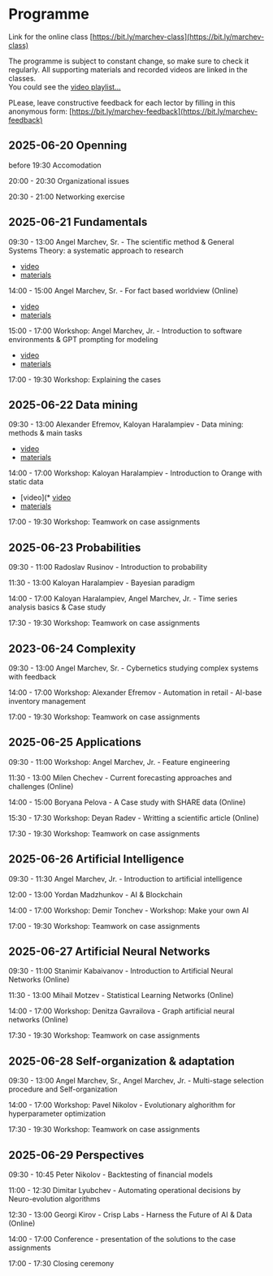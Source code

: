 # Programme  

Link for the online class [https://bit.ly/marchev-class](https://bit.ly/marchev-class)

The programme is subject to constant change, so make sure to check it regularly. All supporting materials and recorded videos are linked in the classes.  
You could see the [video playlist...](https://www.youtube.com/playlist?list=PLX9ryRl9v7BC72Zt6m_PoPJWU2zEHnvYN)  

PLease, leave constructive feedback for each lector by filling in this anonymous form: [https://bit.ly/marchev-feedback](https://bit.ly/marchev-feedback)

## **2025-06-20 Openning**  
  before 19:30 Accomodation   
  
<a/>  

  20:00 - 20:30 Organizational issues  
  
<a/>  

  20:30 - 21:00 Networking exercise  


## **2025-06-21 Fundamentals**  
  09:30 - 13:00 Angel Marchev, Sr. - The scientific method & General Systems Theory: a systematic approach to research  

* [video](https://youtube.com/playlist?list=PLX9ryRl9v7BC72Zt6m_PoPJWU2zEHnvYN)   
* [materials](marchev-sr/readme.md)   

<a/>  

  14:00 - 15:00 Angel Marchev, Sr. - For fact based worldview (Online)   

* [video](https://youtube.com/playlist?list=PLX9ryRl9v7BC72Zt6m_PoPJWU2zEHnvYN)   
* [materials](marchev-sr/readme.md)   

<a/>  

  15:00 - 17:00 Workshop: Angel Marchev, Jr. - Introduction to software environments & GPT prompting for modeling  

* [video](https://youtube.com/playlist?list=PLX9ryRl9v7BC72Zt6m_PoPJWU2zEHnvYN)   
* [materials](marchev-jr/readme.md)    

<a/>  

17:00 - 19:30 Workshop: Explaining the cases    
  

## **2025-06-22 Data mining**  
  09:30 - 13:00 Alexander Efremov, Kaloyan Haralampiev - Data mining: methods & main tasks  

* [video](https://youtube.com/playlist?list=PLX9ryRl9v7BC72Zt6m_PoPJWU2zEHnvYN)   
* [materials](efremov/readme.md)   

<a/>  

  14:00 - 17:00 Workshop: Kaloyan Haralampiev - Introduction to Orange with static data  

* [video](* [video](https://youtube.com/playlist?list=PLX9ryRl9v7BC72Zt6m_PoPJWU2zEHnvYN)   
* [materials](haralampiev/readme.md)   

<a/>  

  17:00 - 19:30 Workshop: Teamwork on case assignments  
  

## **2025-06-23 Probabilities**  
  09:30 - 11:00 Radoslav Rusinov - Introduction to probability  

<!-- * [video](https://youtube.com/playlist?list=PLX9ryRl9v7BC72Zt6m_PoPJWU2zEHnvYN)   
  * [materials](spasova/readme.md) -->   

<a/>

  11:30 - 13:00 Kaloyan Haralampiev - Bayesian paradigm  

<!-- * [video](https://youtube.com/playlist?list=PLX9ryRl9v7BC72Zt6m_PoPJWU2zEHnvYN)   
  * [materials](rusinov/readme.md) -->   

<a/>  

   14:00 - 17:00 Kaloyan Haralampiev, Angel Marchev, Jr. - Time series analysis basics & Case study   

<!-- * [video](https://youtube.com/playlist?list=PLX9ryRl9v7BC72Zt6m_PoPJWU2zEHnvYN)   
   * [materials](marchev-jr/readme.md) -->   

<a/>  

  17:30 - 19:30 Workshop: Teamwork on case assignments  
  

## **2023-06-24 Complexity**  
  09:30 - 13:00 Angel Marchev, Sr. - Cybernetics studying complex systems with feedback  

<!-- * [video](https://youtube.com/playlist?list=PLX9ryRl9v7BC72Zt6m_PoPJWU2zEHnvYN)   
  * [materials](marchev-sr/readme.md) -->   

<a/>  

  14:00 - 17:00 Workshop: Alexander Efremov - Automation in retail - AI-base inventory management      

<!-- * [video](https://youtube.com/playlist?list=PLX9ryRl9v7BC72Zt6m_PoPJWU2zEHnvYN)   
  * [materials](radev/readme.md) -->   

<a/>  

  17:00 - 19:30 Workshop: Teamwork on case assignments  


## **2025-06-25 Applications**  

  09:30 - 11:00 Workshop: Angel Marchev, Jr. - Feature engineering  

<!-- * [video](https://youtube.com/playlist?list=PLX9ryRl9v7BC72Zt6m_PoPJWU2zEHnvYN)   
  * [materials](marchev-jr/readme.md) -->   

<a/>  

  11:30 - 13:00 Milen Chechev - Current forecasting approaches and challenges (Online)  

<!--  * [video](https://youtube.com/playlist?list=PLX9ryRl9v7BC72Zt6m_PoPJWU2zEHnvYN)   
  * [materials](chechev/readme.md) -->   

<a/>  

  14:00 - 15:00 Boryana Pelova - A Case study with SHARE data (Online)      

<!-- * [video](https://youtube.com/playlist?list=PLX9ryRl9v7BC72Zt6m_PoPJWU2zEHnvYN)   
  * [materials](radev/readme.md) -->   

<a/>  

  15:30 - 17:30 Workshop: Deyan Radev - Writting a scientific article (Online)      

<!-- * [video](https://youtube.com/playlist?list=PLX9ryRl9v7BC72Zt6m_PoPJWU2zEHnvYN)   
  * [materials](radev/readme.md) -->   

<a/>  

  17:30 - 19:30 Workshop: Teamwork on case assignments  


## **2025-06-26 Artificial Intelligence**  
  09:30 - 11:30 Angel Marchev, Jr. - Introduction to artificial intelligence    

<!-- * [video](https://youtube.com/playlist?list=PLX9ryRl9v7BC72Zt6m_PoPJWU2zEHnvYN)   
  * [materials](marchev-jr/readme.md) -->   

<a/>  

  12:00 - 13:00 Yordan Madzhunkov - AI & Blockchain  

<!-- 
  * [video](https://youtube.com/playlist?list=PLX9ryRl9v7BC72Zt6m_PoPJWU2zEHnvYN)   
  * [materials](tolosi/readme.md) -->   

<a/>  

  14:00 - 17:00 Workshop: Demir Tonchev - Workshop: Make your own AI      

<!-- * [video](https://youtube.com/playlist?list=PLX9ryRl9v7BC72Zt6m_PoPJWU2zEHnvYN)   
  * [materials](tonchev/readme.md) -->   

<a/>  

  17:00 - 19:30 Workshop: Teamwork on case assignments  



## **2025-06-27 Artificial Neural Networks**  
  09:30 - 11:00 Stanimir Kabaivanov - Introduction to Artificial Neural Networks (Online)  

<!-- * [video](https://youtube.com/playlist?list=PLX9ryRl9v7BC72Zt6m_PoPJWU2zEHnvYN)   
  * [materials](kabaivanov/readme.md) -->   

<a/>  

  11:30 - 13:00 Mihail Motzev - Statistical Learning Networks (Online)  

<!-- * [video](https://youtube.com/playlist?list=PLX9ryRl9v7BC72Zt6m_PoPJWU2zEHnvYN)   
  * [materials](motzev/readme.md) -->   

<a/>  

  14:00 - 17:00 Workshop: Denitza Gavrailova - Graph artificial neural networks (Online)  

<!-- * [video](https://youtube.com/playlist?list=PLX9ryRl9v7BC72Zt6m_PoPJWU2zEHnvYN)   
  * [materials](marinov/readme.md) -->   

<a/>  

  17:30 - 19:30 Workshop: Teamwork on case assignments  

  
  
## **2025-06-28 Self-organization & adaptation**  
  09:30 - 13:00 Angel Marchev, Sr., Angel Marchev, Jr. - Multi-stage selection procedure and Self-organization   

<!-- * [video](https://youtube.com/playlist?list=PLX9ryRl9v7BC72Zt6m_PoPJWU2zEHnvYN)   
  * [materials](marchev-sr/readme.md) -->   

<a/>  

  14:00 - 17:00 Workshop: Pavel Nikolov - Evolutionary alghorithm for hyperparameter optimization  

<!-- * [video](https://youtube.com/playlist?list=PLX9ryRl9v7BC72Zt6m_PoPJWU2zEHnvYN)   
  * [materials](nikolov-pa/readme.md) -->   

<a/>  

  17:30 - 19:30 Workshop: Teamwork on case assignments    

  
## **2025-06-29 Perspectives**  
  09:30 - 10:45 Peter Nikolov - Backtesting of financial models   

<!--   
  * [video](https://youtube.com/playlist?list=PLX9ryRl9v7BC72Zt6m_PoPJWU2zEHnvYN)   
  * [materials](vichev/readme.md) -->   

<a/>  

   11:00 - 12:30 Dimitar Lyubchev - Automating operational decisions by Neuro-evolution algorithms   

<!-- * [video](https://youtube.com/playlist?list=PLX9ryRl9v7BC72Zt6m_PoPJWU2zEHnvYN)   
  * [materials](lyubchev/readme.md) -->  

<a/>  

  12:30 - 13:00 Georgi Kirov - Crisp Labs - Harness the Future of AI & Data (Online)   
  
<!-- * [video](https://youtube.com/playlist?list=PLX9ryRl9v7BC72Zt6m_PoPJWU2zEHnvYN)   
  * [materials](dimitrov/readme.md) -->   
  
  <a/>    
  
  14:00 - 17:00 Conference - presentation of the solutions to the case assignments   

<!-- * [video](https://youtube.com/playlist?list=PLX9ryRl9v7BC72Zt6m_PoPJWU2zEHnvYN)   
  * [solution 1](cases/solution1/readme.md)  
  * [solution 2](cases/solution2/readme.md)  
  * [solution 3](cases/solution3/readme.md)  
  * [solution 4](cases/solution4/readme.md)  
  * [solution 4](cases/solution4/readme.md)-->    

<a/>  

  17:00 - 17:30 Closing ceremony  

<!--
## **2023-07-14 Openning**  
  before 18:30 Accomodation   
  18:30 - 19:30 Organizational issues  
  19:30 - 21:00 Networking exercise  


## **2023-07-15 Fundamentals**  
  09:30 - 13:00 Angel Marchev, Sr. - The scientific method & General Systems Theory: a systematic approach to research (Online)  
* [video1](https://youtu.be/e_wryWsMWoU)  
* [video2](https://youtu.be/YUiE8bRN2xA)  
  
<a/>  

  14:00 - 17:00 Workshop: Angel Marchev, Jr. - Introduction to software environments for modeling  
* [materials](marchev/readme.md)  
* [video](https://youtu.be/ZBoLs0D8bWw)  
  
<a/>  

17:00 - 19:30 Workshop: Explaining the cases    
  

## **2023-07-16 Fundamentals**  
  09:30 - 13:00 Angel Marchev, Sr. - Cybernetics studying complex systems with feedback (Online)  
* [video1](https://youtu.be/zyWgyePY3a8)  
* [video2](https://youtu.be/PhOLG7JdMI8)  

<a/>  

  14:00 - 17:00 Workshop: Boris Kirov - Introduction to prompt engineering for data analysis  
* [materials](kirov/readme.md)  

<a/>  

  17:00 - 19:30 Workshop: Teamwork on case assignments  
  

## **2023-07-17 Fundamentals**  
  09:30 - 11:00 Martin Minchev - Introduction to probability  
* [materials](minchev/readme.md)  
* [video](https://youtu.be/A-HITGS1xpI)  

<a/>  

  11:30 - 13:00 Kaloyan Haralampiev - Bayesian paradigm  
* [materials](haralampiev/readme.md)  
* [video](https://youtu.be/6n0o835hoyA)  

<a/>  

  14:00 - 17:00 Workshop: Angel Marchev, Jr. - Data synthesis / feature engineering  
* [materials](marchev/readme.md)  
* [video1](https://youtu.be/5Z7p50KmQiA)  
* [video2](https://youtu.be/mrtbxK_PJac)  
 
<a/>  

  17:00 - 19:30 Workshop: Teamwork on case assignments  
  

## **2023-07-18 Machine Learning concepts**  
  09:30 - 13:00 Alexander Efremov, Kaloyan Haralampiev - Data mining: methods & main tasks  
* [materials](efremov/readme.md)  
* [video1](https://youtu.be/iFOTFci498E)  
* [video2](https://youtu.be/cmedfxv0tAo)  

<a/>  

  14:00 - 17:00 Workshop: Kaloyan Haralampiev - Introduction to Orange with static data  
* [materials](haralampiev/readme.md)  
* [video1](https://youtu.be/_dZga4axVaw)  
* [video2](https://youtu.be/yCRXX32zCMg)  

<a/>  

  17:00 - 19:30 Workshop: Teamwork on case assignments  
  

## **2023-07-19 Machine Learning concepts**  
  09:30 - 10:30 Alexander Efremov - Working with imbalanced target data  
* [materials](efremov/readme.md)  
* [video](https://youtu.be/ozTCHmcy44E)  

<a/>  

  10:45 - 11:45 Alexander Efremov - Principle component analysis  
* [materials](efremov/readme.md)   
* [video](https://youtu.be/FOHq_wW6Y3Y)   

<a/>  

  12:00 - 13:00 Alexander Efremov - Approaches for variable selection  
* [materials](efremov/readme.md) [video]()   
* [video](https://youtu.be/KWrmmv-jO-Y)    

<a/>  

  14:00 - 17:00 Workshop: Deyan Radev - Regression Analysis with panel data in R (Online)  
* [materials](radev/readme.md)   
* [video 1](https://youtu.be/A63AcDVqlcQ)   
* [video 2](https://youtu.be/252NqdDUDx8)

<a/>  

  17:30 - 19:30 Workshop: Teamwork on case assignments  


## **2023-07-20 Machine Learning concepts**  
  09:30 - 11:00 Kaloyan Haralampiev, Angel Marchev, Jr. - Time series analysis basics  
* [materials](haralampiev/readme.md)   
* [video](https://youtu.be/dqpGahs2-LY)  

<a/>  

  11:30 - 12:30 Kaloyan Haralampiev - Time series case study: Fourier transform   
* [materials](haralampiev/readme.md)   
* [video](https://youtu.be/u13uOvlkIHw)    

<a/>  

  12:30 - 13:30 Angel Marchev, Jr. - Time series case study: Autoregression models  
* [materials](marchev/readme.md)   
* [video](https://youtu.be/LSmLmQMLks8)    

<a/>  

  14:30 - 16:00 Workshop: Bogomil Filipov - Building application in local environment (Online)  
* [materials](filipov/readme.md)   
* [video](https://youtu.be/Cz1ePG878iA)    

<a/>  

  16:15 - 17:30 Angel Marchev, Jr. - Introduction to AI  
* [materials](marchev/readme.md)   
* [video](https://youtu.be/vuBbjrpqSrE)    

<a/>  

  17:30 - 19:30 Workshop: Teamwork on case assignments  

  
## **2023-07-21 Artificial Neural Networks**  
  09:30 - 11:30 Mihail Motzev - Statistical Learning Networks (Online)  
* [materials](motzev/readme.md)   
* [video](https://youtu.be/znjUMbSI2F4)    

<a/>  

  12:00 - 13:30 Stanimir Kabaivanov - Introduction to Artificial Neural Networks (Online)  
* [materials](kabaivanov/readme.md)   
* [video](https://youtu.be/8fXY-F6gtbw)    

<a/>  

  14:30 - 17:00 Workshop: Peter Nikolov - Quantum Neural Networks   
* [materials](penikolov/readme.md)   
* [video](https://youtu.be/VWfRS9_x8C8)    

<a/>  

  17:00 - 19:30 Workshop: Teamwork on case assignments  

  
## **2023-07-22 Self-organization & adaptation**  
  09:30 - 13:00 Angel Marchev, Sr., Angel Marchev, Jr. - Multi-stage selection procedure and Self-organization   
* [video1](https://youtu.be/3z6xdu1KLOs)   
* [video2](https://youtu.be/uPnS7FLLoS0)    

<a/>  

  14:00 - 15:00 Demir Tonchev - Introduction to reinforced learning  
* [materials](tonchev/readme.md)  
* [video](https://youtu.be/Ve59lMzvHa8)    

<a/>  

  15:00 - 17:30 Workshop: Pavel Nikolov - Evolutionary alghorithm for hyperparameter optimization  
* [materials](panikolov/readme.md)   
* [video](https://youtu.be/dkWYyoUefOg)    

<a/>  

  17:30 - 19:30 Workshop: Teamwork on case assignments    

  
## **2023-07-23 Perspectives**  
  09:30 - 10:30 Sergey Vichev - Reasonning capabilities of LLMs using text-to-SQL  
* [materials](vichev/readme.md)   
* [video](https://youtu.be/CbWtjCxMMDo)   

<a/>  

  10:30 - 11:30 Boyan Markov - Empirical approach of studying individual risk preference  
* [materials](markov/readme.md)   
* [video](https://youtu.be/0uOPwf_TcjA)    

<a/>  

  12:00 - 13:00 A word from our partners: Irem Yaman, KBC Bank  
* [video](https://youtu.be/be62frWEyNQ)    

<a/>  
  
  14:00 - 17:00 Conference - presentation of the solutions to the case assignments   
* case 1: [[solution](cases-solutions/case1/readme.md)] [[video](https://youtu.be/OIzaDL3l1tg)]   
* case 2: [[solution](cases-solutions/case2/readme.md)] [[video](https://youtu.be/tHxHqEBUftY)]  
* case 3: [[solution](cases-solutions/case3/readme.md)] [[video](https://youtu.be/ejD8rhRcRxY)]  

<a/>  

  17:00 - 17:30 Closing ceremony  

  -->
